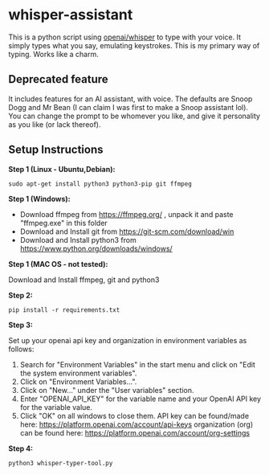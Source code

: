 # whisper-assistant

This is a python script using [openai/whisper](https://github.com/openai/whisper) to type with your voice. It simply types what you say, emulating keystrokes. This is my primary way of typing. Works like a charm.

## Deprecated feature

It includes features for an AI assistant, with voice. The defaults are Snoop Dogg and Mr Bean (I can claim I was first to make a Snoop assistant lol). You can change the prompt to be whomever you like, and give it personality as you like (or lack thereof).

## Setup Instructions

**Step 1 (Linux - Ubuntu,Debian):**

    sudo apt-get install python3 python3-pip git ffmpeg

**Step 1 (Windows):**

- Download ffmpeg from https://ffmpeg.org/ , unpack it and paste "ffmpeg.exe" in this folder
- Download and Install git from https://git-scm.com/download/win
- Download and Install python3 from https://www.python.org/downloads/windows/

**Step 1 (MAC OS - not tested):**

Download and Install ffmpeg, git and python3

**Step 2:**

    pip install -r requirements.txt

**Step 3:**

Set up your openai api key and organization in environment variables as follows:

1. Search for "Environment Variables" in the start menu and click on "Edit the system environment variables".
2. Click on "Environment Variables...".
3. Click on "New..." under the "User variables" section.
4. Enter "OPENAI_API_KEY" for the variable name and your OpenAI API key for the variable value.
5. Click "OK" on all windows to close them.
   API key can be found/made here: https://platform.openai.com/account/api-keys
   organization (org) can be found here: https://platform.openai.com/account/org-settings

**Step 4:**

    python3 whisper-typer-tool.py
